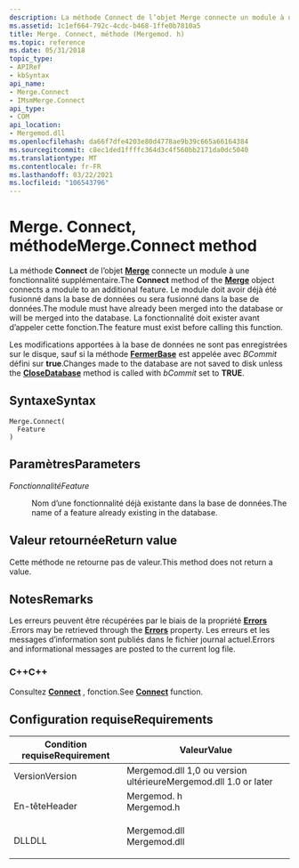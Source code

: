 ```yaml
---
description: La méthode Connect de l’objet Merge connecte un module à une fonctionnalité supplémentaire. Le module doit avoir déjà été fusionné dans la base de données ou sera fusionné dans la base de données. La fonctionnalité doit exister avant d’appeler cette fonction.
ms.assetid: 1c1ef664-792c-4cdc-b468-1ffe0b7810a5
title: Merge. Connect, méthode (Mergemod. h)
ms.topic: reference
ms.date: 05/31/2018
topic_type:
- APIRef
- kbSyntax
api_name:
- Merge.Connect
- IMsmMerge.Connect
api_type:
- COM
api_location:
- Mergemod.dll
ms.openlocfilehash: da66f7dfe4203e80d4778ae9b39c665a66164384
ms.sourcegitcommit: c8ec1ded1ffffc364d3c4f560bb2171da0dc5040
ms.translationtype: MT
ms.contentlocale: fr-FR
ms.lasthandoff: 03/22/2021
ms.locfileid: "106543796"
---
```

# <a name="mergeconnect-method"></a><span data-ttu-id="5a764-105">Merge. Connect, méthode</span><span class="sxs-lookup"><span data-stu-id="5a764-105">Merge.Connect method</span></span>

<span data-ttu-id="5a764-106">La méthode **Connect** de l’objet [**Merge**](merge-object.md) connecte un module à une fonctionnalité supplémentaire.</span><span class="sxs-lookup"><span data-stu-id="5a764-106">The **Connect** method of the [**Merge**](merge-object.md) object connects a module to an additional feature.</span></span> <span data-ttu-id="5a764-107">Le module doit avoir déjà été fusionné dans la base de données ou sera fusionné dans la base de données.</span><span class="sxs-lookup"><span data-stu-id="5a764-107">The module must have already been merged into the database or will be merged into the database.</span></span> <span data-ttu-id="5a764-108">La fonctionnalité doit exister avant d’appeler cette fonction.</span><span class="sxs-lookup"><span data-stu-id="5a764-108">The feature must exist before calling this function.</span></span>

<span data-ttu-id="5a764-109">Les modifications apportées à la base de données ne sont pas enregistrées sur le disque, sauf si la méthode [**FermerBase**](merge-closedatabase.md) est appelée avec *BCommit* défini sur **true**.</span><span class="sxs-lookup"><span data-stu-id="5a764-109">Changes made to the database are not saved to disk unless the [**CloseDatabase**](merge-closedatabase.md) method is called with *bCommit* set to **TRUE**.</span></span>

## <a name="syntax"></a><span data-ttu-id="5a764-110">Syntaxe</span><span class="sxs-lookup"><span data-stu-id="5a764-110">Syntax</span></span>


```JScript
Merge.Connect(
  Feature
)
```



## <a name="parameters"></a><span data-ttu-id="5a764-111">Paramètres</span><span class="sxs-lookup"><span data-stu-id="5a764-111">Parameters</span></span>

<dl> <dt>

<span data-ttu-id="5a764-112">*Fonctionnalité*</span><span class="sxs-lookup"><span data-stu-id="5a764-112">*Feature*</span></span> 
</dt> <dd>

<span data-ttu-id="5a764-113">Nom d’une fonctionnalité déjà existante dans la base de données.</span><span class="sxs-lookup"><span data-stu-id="5a764-113">The name of a feature already existing in the database.</span></span>

</dd> </dl>

## <a name="return-value"></a><span data-ttu-id="5a764-114">Valeur retournée</span><span class="sxs-lookup"><span data-stu-id="5a764-114">Return value</span></span>

<span data-ttu-id="5a764-115">Cette méthode ne retourne pas de valeur.</span><span class="sxs-lookup"><span data-stu-id="5a764-115">This method does not return a value.</span></span>

## <a name="remarks"></a><span data-ttu-id="5a764-116">Notes</span><span class="sxs-lookup"><span data-stu-id="5a764-116">Remarks</span></span>

<span data-ttu-id="5a764-117">Les erreurs peuvent être récupérées par le biais de la propriété [**Errors**](merge-errors.md) .</span><span class="sxs-lookup"><span data-stu-id="5a764-117">Errors may be retrieved through the [**Errors**](merge-errors.md) property.</span></span> <span data-ttu-id="5a764-118">Les erreurs et les messages d’information sont publiés dans le fichier journal actuel.</span><span class="sxs-lookup"><span data-stu-id="5a764-118">Errors and informational messages are posted to the current log file.</span></span>

### <a name="c"></a><span data-ttu-id="5a764-119">C++</span><span class="sxs-lookup"><span data-stu-id="5a764-119">C++</span></span>

<span data-ttu-id="5a764-120">Consultez [**Connect**](/windows/win32/api/mergemod/nf-mergemod-imsmmerge-connect) , fonction.</span><span class="sxs-lookup"><span data-stu-id="5a764-120">See [**Connect**](/windows/win32/api/mergemod/nf-mergemod-imsmmerge-connect) function.</span></span>

## <a name="requirements"></a><span data-ttu-id="5a764-121">Configuration requise</span><span class="sxs-lookup"><span data-stu-id="5a764-121">Requirements</span></span>



| <span data-ttu-id="5a764-122">Condition requise</span><span class="sxs-lookup"><span data-stu-id="5a764-122">Requirement</span></span> | <span data-ttu-id="5a764-123">Valeur</span><span class="sxs-lookup"><span data-stu-id="5a764-123">Value</span></span> |
|--------------------|-----------------------------------------------------------------------------------------|
| <span data-ttu-id="5a764-124">Version</span><span class="sxs-lookup"><span data-stu-id="5a764-124">Version</span></span><br/> | <span data-ttu-id="5a764-125">Mergemod.dll 1,0 ou version ultérieure</span><span class="sxs-lookup"><span data-stu-id="5a764-125">Mergemod.dll 1.0 or later</span></span><br/>                                                    |
| <span data-ttu-id="5a764-126">En-tête</span><span class="sxs-lookup"><span data-stu-id="5a764-126">Header</span></span><br/>  | <dl> <span data-ttu-id="5a764-127"><dt>Mergemod. h</dt></span><span class="sxs-lookup"><span data-stu-id="5a764-127"><dt>Mergemod.h</dt></span></span> </dl>   |
| <span data-ttu-id="5a764-128">DLL</span><span class="sxs-lookup"><span data-stu-id="5a764-128">DLL</span></span><br/>     | <dl> <span data-ttu-id="5a764-129"><dt>Mergemod.dll</dt></span><span class="sxs-lookup"><span data-stu-id="5a764-129"><dt>Mergemod.dll</dt></span></span> </dl> |



 

 
